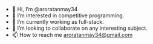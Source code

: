 - 👋 Hi, I’m @aroratanmay34
- 👀 I’m interested in competitive programming.
- 🌱 I’m currently working as full-stack.
- 💞️ I’m looking to collaborate on any interesting subject.
- 📫 How to reach me aroratanmay34@gmail.com

<!---
aroratanmay34/aroratanmay34 is a ✨ special ✨ repository because its `README.md` (this file) appears on your GitHub profile.
You can click the Preview link to take a look at your changes.
--->
